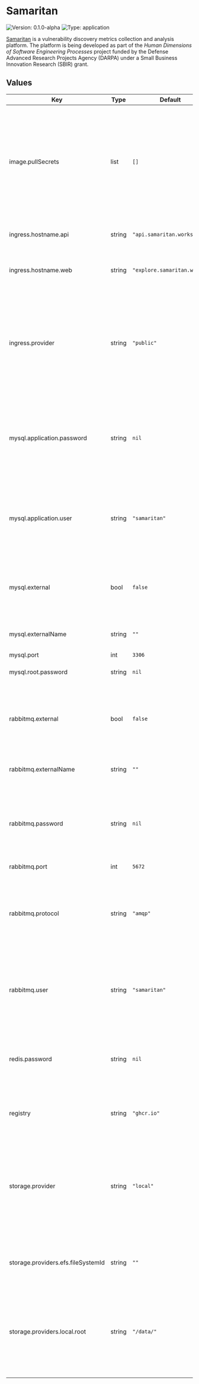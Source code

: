 # Samaritan

![Version: 0.1.0-alpha](https://img.shields.io/badge/Version-0.1.0--alpha-informational?style=flat-square) ![Type: application](https://img.shields.io/badge/Type-application-informational?style=flat-square)

[Samaritan](https://samaritan.works) is a vulnerability discovery metrics collection and analysis platform. The platform is being developed as part of the _Human Dimensions of Software Engineering Processes_ project funded by the Defense Advanced Research Projects Agency (DARPA) under a Small Business Innovation Research (SBIR) grant.

## Values

| Key | Type | Default | Description |
|-----|------|---------|-------------|
| image.pullSecrets | list | `[]` | List of secret names to use when attempting to access private container image registries. The secrets are _assumed_ to be existing in the namespace into which the chart will be installed. |
| ingress.hostname.api | string | `"api.samaritan.works"` | URL to use for the Samaritan API Service endpoint. |
| ingress.hostname.web | string | `"explore.samaritan.works"` | URL to use for the Samaritan Web Application endpoint. |
| ingress.provider | string | `"public"` | Ingress provider to use to provision publicly accessible URLs for services. Must be one of `public` for [NGINX Ingress Controller](https://kubernetes.github.io/ingress-nginx/) or `alb` for [AWS Load Balancer Controller](https://kubernetes-sigs.github.io/aws-load-balancer-controller/latest/). |
| mysql.application.password | string | `nil` | **[Required]** MySQL application password. The services that need to persist data to a MySQL database will use this as the password. |
| mysql.application.user | string | `"samaritan"` | MySQL application user. The services that need to persist data to a MySQL database will use this as the user. |
| mysql.external | bool | `false` | Set to `true` if you wish you use a MySQL instance provisioned outside of the Kubernetes deployment. |
| mysql.externalName | string | `""` | URL of the external MySQL instance. |
| mysql.port | int | `3306` | MySQL port. |
| mysql.root.password | string | `nil` | **[Required]** MySQL root password. |
| rabbitmq.external | bool | `false` | Set to `true` if you wish you use a RabbitMQ instance provisioned outside of the Kubernetes deployment. |
| rabbitmq.externalName | string | `""` | URL of the external RabbitMQ instance. |
| rabbitmq.password | string | `nil` | **[Required]** RabbitMQ application password. The services that use RabbitMQ for communication will use this as the password. |
| rabbitmq.port | int | `5672` | RabbitMQ port. |
| rabbitmq.protocol | string | `"amqp"` | URI scheme to use when connecting to RabbitMQ. Must be one of `amqp` for an unsecure connection or `amqps` for a secure connection. |
| rabbitmq.user | string | `"samaritan"` | RabbitMQ application user. The services that use RabbitMQ for communication will use this as the user. |
| redis.password | string | `nil` | **[Required]** Redis application password. The services that use Redis for caching will use this as the password. |
| registry | string | `"ghcr.io"` | Container registry from which all images are pulled. |
| storage.provider | string | `"local"` | Storage provider to use for persistent storage in stateful services. Must be one of `local` for volume backed by [`hostPath`](https://kubernetes.io/docs/concepts/storage/volumes/#hostpath) or `efs` for volume backed by Amazon Elastic File System. |
| storage.providers.efs.fileSystemId | string | `""` | Unique identifier assigned to the Amazon Elastic File System (EFS). |
| storage.providers.local.root | string | `"/data/"` | Absolute path of the directory on the node that will host the Kubernetes pods that will form the root of the persistent volume mapped onto the pods. |
